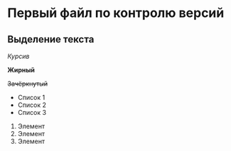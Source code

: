 # Первый файл по контролю версий

## Выделение текста

*Курсив*

**Жирный**

~~Зачёркнутый~~

* Список 1
* Список 2
* Список 3

1. Элемент
2. Элемент
3. Элемент
